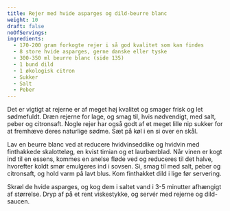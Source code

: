 ```yaml
---
title: Rejer med hvide asparges og dild-beurre blanc
weight: 10
draft: false
noOfServings: 
ingredients:
  - 170-200 gram forkogte rejer i så god kvalitet som kan findes
  - 8 store hvide asparges, gerne danske eller tyske
  - 300-350 ml beurre blanc (side 135)
  - 1 bund dild
  - 1 økologisk citron
  - Sukker
  - Salt
  - Peber
---
```


Det er vigtigt at rejerne er af meget høj kvalitet og smager frisk og
let sødmefuldt. Dræn rejerne for lage, og smag til, hvis nødvendigt, med
salt, peber og citronsaft. Nogle rejer har også godt af et meget lille
nip sukker for at fremhæve deres naturlige sødme. Sæt på køl i en si
over en skål.

Lav en beurre blanc ved at reducere hvidvinseddike og hvidvin med
finthakkede skalotteløg, en kvist timian og et laurbærblad. Når vinen er
kogt ind til en essens, kommes en anelse fløde ved og reduceres til det
halve, hvorefter koldt smør emulgeres ind i sovsen. Si, smag til med
salt, peber og citronsaft, og hold varm på lavt blus. Kom finthakket
dild i lige før servering.

Skræl de hvide asparges, og kog dem i saltet vand i 3-5 minutter
afhængigt af størrelse. Dryp af på et rent viskestykke, og servér med
rejerne og dild-saucen.

